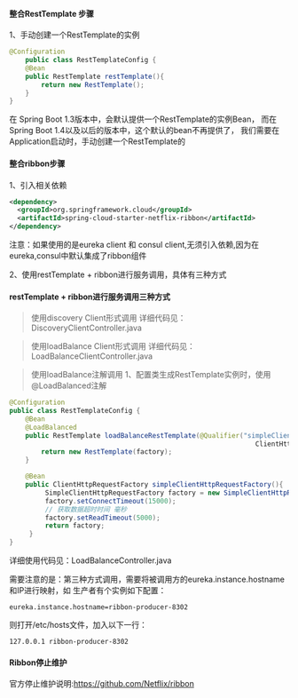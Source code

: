 #### 整合RestTemplate 步骤
1、手动创建一个RestTemplate的实例
```java
@Configuration
    public class RestTemplateConfig {
    @Bean
    public RestTemplate restTemplate(){
        return new RestTemplate();
    }
}
```
在 Spring Boot 1.3版本中，会默认提供一个RestTemplate的实例Bean，
而在 Spring Boot 1.4以及以后的版本中，这个默认的bean不再提供了，
我们需要在Application启动时，手动创建一个RestTemplate的



#### 整合ribbon步骤
1、引入相关依赖
```xml
<dependency>
  <groupId>org.springframework.cloud</groupId>
  <artifactId>spring-cloud-starter-netflix-ribbon</artifactId>
</dependency>
```
注意：如果使用的是eureka client 和 consul client,无须引入依赖,因为在eureka,consul中默认集成了ribbon组件

2、使用restTemplate + ribbon进行服务调用，具体有三种方式
#### restTemplate + ribbon进行服务调用三种方式
> 使用discovery Client形式调用
详细代码见：DiscoveryClientController.java

> 使用loadBalance Client形式调用
详细代码见：LoadBalanceClientController.java

> 使用loadBalance注解调用
1、配置类生成RestTemplate实例时，使用@LoadBalanced注解
```java
@Configuration
public class RestTemplateConfig {
    @Bean
    @LoadBalanced
    public RestTemplate loadBalanceRestTemplate(@Qualifier("simpleClientHttpRequestFactory")
                                                              ClientHttpRequestFactory factory){
        return new RestTemplate(factory);
    }

    @Bean
    public ClientHttpRequestFactory simpleClientHttpRequestFactory(){
         SimpleClientHttpRequestFactory factory = new SimpleClientHttpRequestFactory();
         factory.setConnectTimeout(15000);
         // 获取数据超时时间 毫秒
         factory.setReadTimeout(5000);
         return factory;
     }
}
```
详细使用代码见：LoadBalanceController.java

需要注意的是：第三种方式调用，需要将被调用方的eureka.instance.hostname和IP进行映射，如
生产者有个实例如下配置：
```properties
eureka.instance.hostname=ribbon-producer-8302
```
则打开/etc/hosts文件，加入以下一行：
```shell script
127.0.0.1 ribbon-producer-8302
```


#### Ribbon停止维护
官方停止维护说明:https://github.com/Netflix/ribbon